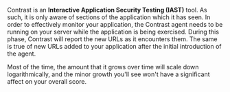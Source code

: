 <!--
title: "Why The Number Of URLs In An App Increases"
description: "Explanation as to why the number of URLs increase"
tags: "troubleshoot setup FAQ TeamServer URL entries"
-->

Contrast is an **Interactive Application Security Testing (IAST)** tool. As such, it is only aware of sections of the application which it has seen. In order to effectively monitor your application, the Contrast agent needs to be running on your server while the application is being exercised. During this phase, Contrast will report the new URLs as it encounters them. The same is true of new URLs added to your application after the initial introduction of the agent. 

Most of the time, the amount that it grows over time will scale down logarithmically, and the minor growth you'll see won't have a significant affect on your overall score.

